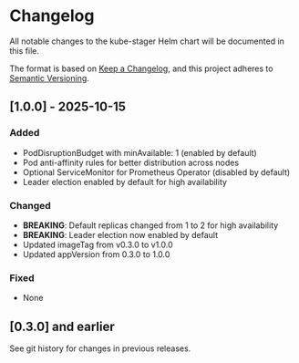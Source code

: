 # Changelog

All notable changes to the kube-stager Helm chart will be documented in this file.

The format is based on [Keep a Changelog](https://keepachangelog.com/en/1.0.0/),
and this project adheres to [Semantic Versioning](https://semver.org/spec/v2.0.0.html).

## [1.0.0] - 2025-10-15

### Added
- PodDisruptionBudget with minAvailable: 1 (enabled by default)
- Pod anti-affinity rules for better distribution across nodes
- Optional ServiceMonitor for Prometheus Operator (disabled by default)
- Leader election enabled by default for high availability

### Changed
- **BREAKING**: Default replicas changed from 1 to 2 for high availability
- **BREAKING**: Leader election now enabled by default
- Updated imageTag from v0.3.0 to v1.0.0
- Updated appVersion from 0.3.0 to 1.0.0

### Fixed
- None

## [0.3.0] and earlier
See git history for changes in previous releases.
